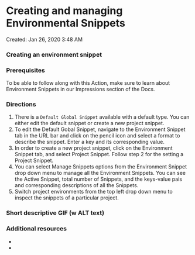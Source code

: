 # Creating and managing Environmental Snippets

Created: Jan 26, 2020 3:48 AM

### Creating an environment snippet

### Prerequisites

To be able to follow along with this Action, make sure to learn about Environment Snippets in our Impressions section of the Docs.

### Directions

1. There is a `Default Global Snippet` available with a default type. You can either edit the default snippet or create a new project snippet.
2. To edit the Default Gobal Snippet, navigate to the Environment Snippet tab in the URL bar and click on the pencil icon and select a format to describe the snippet. Enter a key and its corresponding value.
3. In order to create a new project snippet, click on the Environment Snippet tab, and select Project Snippet. Follow step 2 for the setting a Project Snippet.
4. You can select Manage Snippets options from the Environment Snippet drop down menu to manage all the Environment Snippets. You can see the Active Snippet, total number of Snippets, and the keys-value pais and corresponding descriptions of all the Snippets.
5. Switch project environments from the top left drop down menu to inspect the snippets of a particular project.

### Short descriptive GIF (w ALT text)

### Additional resources

- 
- 
